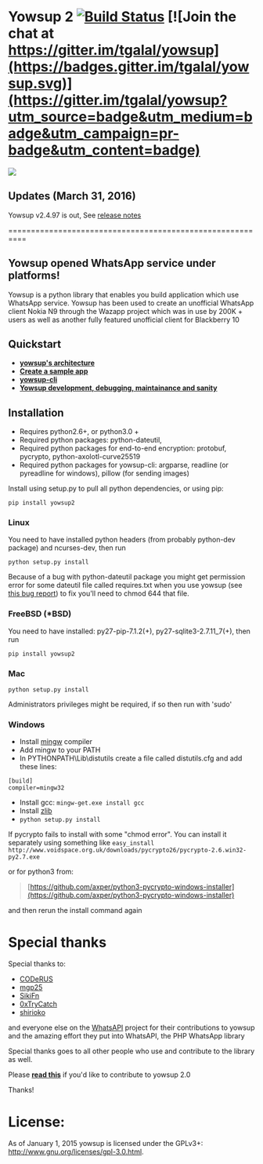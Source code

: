 # Yowsup 2 [![Build Status](https://travis-ci.org/tgalal/yowsup.svg?branch=master)](https://travis-ci.org/tgalal/yowsup) [![Join the chat at https://gitter.im/tgalal/yowsup](https://badges.gitter.im/tgalal/yowsup.svg)](https://gitter.im/tgalal/yowsup?utm_source=badge&utm_medium=badge&utm_campaign=pr-badge&utm_content=badge)

<a href="https://www.paypal.com/cgi-bin/webscr?cmd=_s-xclick&hosted_button_id=Z9KKEUVYEY6BN" target="_blank"><img src="https://www.paypalobjects.com/en_US/i/btn/btn_donate_LG.gif" /></a>

## Updates (March 31, 2016)
Yowsup v2.4.97 is out, See [release notes](https://github.com/tgalal/yowsup/releases/tag/v2.4.97)

==========================================================

## Yowsup opened WhatsApp service under platforms!

Yowsup is a python library that enables you build application which use WhatsApp service. Yowsup has been used to create an unofficial WhatsApp client Nokia N9 through the Wazapp project which was in use by 200K + users as well as another fully featured unofficial client for Blackberry 10

## Quickstart

 * **[yowsup's architecture](https://github.com/tgalal/yowsup/wiki/Architecture)**
 * **[Create a sample app](https://github.com/tgalal/yowsup/wiki/Sample-Application)**
 * **[yowsup-cli](https://github.com/tgalal/yowsup/wiki/yowsup-cli-2.0)**
 * **[Yowsup development, debugging, maintainance and sanity](https://github.com/tgalal/yowsup/wiki/Yowsup-development,-debugging,-maintainance-and-sanity)**

## Installation

 - Requires python2.6+, or python3.0 +
 - Required python packages: python-dateutil,
 - Required python packages for end-to-end encryption: protobuf, pycrypto, python-axolotl-curve25519
 - Required python packages for yowsup-cli: argparse, readline (or pyreadline for windows), pillow (for sending images)

Install using setup.py to pull all python dependencies, or using pip:

```
pip install yowsup2
```

### Linux

You need to have installed python headers (from probably python-dev package) and ncurses-dev, then run
```
python setup.py install
```
Because of a bug with python-dateutil package you might get permission error for some dateutil file called requires.txt when you use yowsup (see [this bug report](https://bugs.launchpad.net/dateutil/+bug/1243202)) to fix you'll need to chmod 644 that file.

### FreeBSD (*BSD)
You need to have installed: py27-pip-7.1.2(+), py27-sqlite3-2.7.11_7(+), then run
```
pip install yowsup2
```

### Mac
```
python setup.py install
```
Administrators privileges might be required, if so then run with 'sudo'

### Windows

 - Install [mingw](http://www.mingw.org/) compiler
 - Add mingw to your PATH
 - In PYTHONPATH\Lib\distutils create a file called distutils.cfg and add these lines:

```
[build]
compiler=mingw32
```
 - Install gcc: ```mingw-get.exe install gcc```
 - Install [zlib](http://www.zlib.net/)
 - ```python setup.py install```

If pycrypto fails to install with some "chmod error". You can install it separately using something like
```easy_install http://www.voidspace.org.uk/downloads/pycrypto26/pycrypto-2.6.win32-py2.7.exe```

or for python3 from:

 > [https://github.com/axper/python3-pycrypto-windows-installer](https://github.com/axper/python3-pycrypto-windows-installer)

and then rerun the install command again

# Special thanks

Special thanks to:

- [CODeRUS](https://github.com/CODeRUS)
- [mgp25](https://github.com/mgp25)
- [SikiFn](https://github.com/SikiFn)
- [0xTryCatch](https://github.com/0xTryCatch)
- [shirioko](https://github.com/shirioko)

and everyone else on the [WhatsAPI](https://github.com/mgp25/WhatsAPI-Official) project for their contributions to yowsup and the amazing effort they put into WhatsAPI, the PHP WhatsApp library

Special thanks goes to all other people who use and contribute to the library as well.

Please **[read this](https://github.com/tgalal/yowsup/wiki/Yowsup-development,-debugging,-maintainance-and-sanity)** if you'd like to contribute to yowsup 2.0

Thanks!


# License:

As of January 1, 2015 yowsup is licensed under the GPLv3+: http://www.gnu.org/licenses/gpl-3.0.html.
